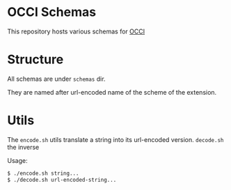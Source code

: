 OCCI Schemas
===========

This repository hosts various schemas for [OCCI](http://occi-wg.org)

# Structure

All schemas are under `schemas` dir.

They are named after url-encoded name of the scheme of the extension.

# Utils

The `encode.sh` utils translate a string into its url-encoded version.
`decode.sh` the inverse

Usage:
```sh
$ ./encode.sh string...
$ ./decode.sh url-encoded-string...
```
